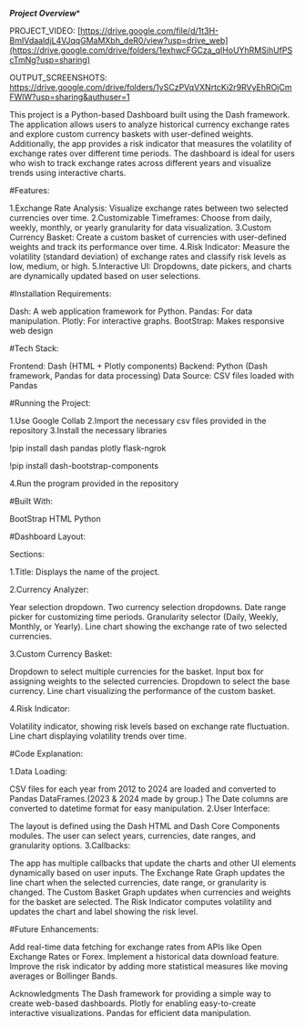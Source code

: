 ***Project Overview****

PROJECT_VIDEO:
[https://drive.google.com/file/d/1t3H-BmIVdaaldjL4VJqqGMaMXbh_deR0/view?usp=drive_web](https://drive.google.com/drive/folders/1exhwcFGCza_qIHoUYhRMSihUfPScTmNg?usp=sharing)

OUTPUT_SCREENSHOTS:
https://drive.google.com/drive/folders/1ySCzPVqVXNrtcKi2r9RVyEhROjCmFWlW?usp=sharing&authuser=1

This project is a Python-based Dashboard built using the Dash framework. The application allows users to analyze historical currency exchange rates and explore custom currency baskets with user-defined weights. Additionally, the app provides a risk indicator that measures the volatility of exchange rates over different time periods. The dashboard is ideal for users who wish to track exchange rates across different years and visualize trends using interactive charts.

#Features:

1.Exchange Rate Analysis: Visualize exchange rates between two selected currencies over time.
2.Customizable Timeframes: Choose from daily, weekly, monthly, or yearly granularity for data visualization.
3.Custom Currency Basket: Create a custom basket of currencies with user-defined weights and track its performance over time.
4.Risk Indicator: Measure the volatility (standard deviation) of exchange rates and classify risk levels as low, medium, or high.
5.Interactive UI: Dropdowns, date pickers, and charts are dynamically updated based on user selections.

#Installation Requirements:

Dash: A web application framework for Python.
Pandas: For data manipulation.
Plotly: For interactive graphs.
BootStrap: Makes responsive web design

#Tech Stack:

Frontend: Dash (HTML + Plotly components)
Backend: Python (Dash framework, Pandas for data processing)
Data Source: CSV files loaded with Pandas

#Running the Project:

1.Use Google Collab 
2.Import the necessary csv files provided in the repository
3.Install the necessary libraries

   !pip install dash pandas plotly flask-ngrok
   
   !pip install dash-bootstrap-components
   
4.Run the program provided in the repository 

#Built With:

BootStrap
HTML
Python

#Dashboard Layout:

Sections:

1.Title: Displays the name of the project.

2.Currency Analyzer:

Year selection dropdown.
Two currency selection dropdowns.
Date range picker for customizing time periods.
Granularity selector (Daily, Weekly, Monthly, or Yearly).
Line chart showing the exchange rate of two selected currencies.

3.Custom Currency Basket:

Dropdown to select multiple currencies for the basket.
Input box for assigning weights to the selected currencies.
Dropdown to select the base currency.
Line chart visualizing the performance of the custom basket.

4.Risk Indicator:

Volatility indicator, showing risk levels based on exchange rate fluctuation.
Line chart displaying volatility trends over time.

#Code Explanation:

1.Data Loading:

CSV files for each year from 2012 to 2024 are loaded and converted to Pandas DataFrames.(2023 & 2024 made by group.)
The Date columns are converted to datetime format for easy manipulation.
2.User Interface:

The layout is defined using the Dash HTML and Dash Core Components modules.
The user can select years, currencies, date ranges, and granularity options.
3.Callbacks:

The app has multiple callbacks that update the charts and other UI elements dynamically based on user inputs.
The Exchange Rate Graph updates the line chart when the selected currencies, date range, or granularity is changed.
The Custom Basket Graph updates when currencies and weights for the basket are selected.
The Risk Indicator computes volatility and updates the chart and label showing the risk level.

#Future Enhancements:

Add real-time data fetching for exchange rates from APIs like Open Exchange Rates or Forex.
Implement a historical data download feature.
Improve the risk indicator by adding more statistical measures like moving averages or Bollinger Bands.

Acknowledgments
The Dash framework for providing a simple way to create web-based dashboards.
Plotly for enabling easy-to-create interactive visualizations.
Pandas for efficient data manipulation.

